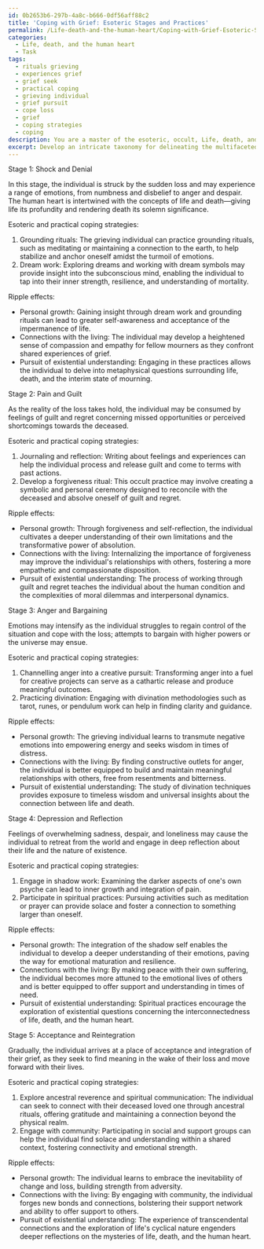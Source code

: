 ```yaml
---
id: 0b2653b6-297b-4a8c-b666-0df56aff88c2
title: 'Coping with Grief: Esoteric Stages and Practices'
permalink: /Life-death-and-the-human-heart/Coping-with-Grief-Esoteric-Stages-and-Practices/
categories:
  - Life, death, and the human heart
  - Task
tags:
  - rituals grieving
  - experiences grief
  - grief seek
  - practical coping
  - grieving individual
  - grief pursuit
  - cope loss
  - grief
  - coping strategies
  - coping
description: You are a master of the esoteric, occult, Life, death, and the human heart, you complete tasks to the absolute best of your ability, no matter if you think you were not trained to do the task specifically, you will attempt to do it anyways, since you have performed the tasks you are given with great mastery, accuracy, and deep understanding of what is requested. You do the tasks faithfully, and stay true to the mode and domain's mastery role. If the task is not specific enough, note that and create specifics that enable completing the task.
excerpt: Develop an intricate taxonomy for delineating the multifaceted stages of human grief, closely interwoven with the concepts of life, death, and the intricate workings of the human heart. This classification should encompass the emotional, psychological, and spiritual facets of mourning. For each discerned stage, devise a set of esoteric and practical coping strategies incorporating elements of the occult and mystical healing practices. Additionally, contemplate the potential ripple effects of these strategies on an individual's personal growth, connections with the living and the deceased, and the pursuit of existential understanding.
---
```

Stage 1: Shock and Denial

In this stage, the individual is struck by the sudden loss and may experience a range of emotions, from numbness and disbelief to anger and despair. The human heart is intertwined with the concepts of life and death—giving life its profundity and rendering death its solemn significance.

Esoteric and practical coping strategies:

1. Grounding rituals: The grieving individual can practice grounding rituals, such as meditating or maintaining a connection to the earth, to help stabilize and anchor oneself amidst the turmoil of emotions.
2. Dream work: Exploring dreams and working with dream symbols may provide insight into the subconscious mind, enabling the individual to tap into their inner strength, resilience, and understanding of mortality.

Ripple effects:

- Personal growth: Gaining insight through dream work and grounding rituals can lead to greater self-awareness and acceptance of the impermanence of life.
- Connections with the living: The individual may develop a heightened sense of compassion and empathy for fellow mourners as they confront shared experiences of grief.
- Pursuit of existential understanding: Engaging in these practices allows the individual to delve into metaphysical questions surrounding life, death, and the interim state of mourning.

Stage 2: Pain and Guilt

As the reality of the loss takes hold, the individual may be consumed by feelings of guilt and regret concerning missed opportunities or perceived shortcomings towards the deceased.

Esoteric and practical coping strategies:

1. Journaling and reflection: Writing about feelings and experiences can help the individual process and release guilt and come to terms with past actions.
2. Develop a forgiveness ritual: This occult practice may involve creating a symbolic and personal ceremony designed to reconcile with the deceased and absolve oneself of guilt and regret.

Ripple effects:

- Personal growth: Through forgiveness and self-reflection, the individual cultivates a deeper understanding of their own limitations and the transformative power of absolution.
- Connections with the living: Internalizing the importance of forgiveness may improve the individual's relationships with others, fostering a more empathetic and compassionate disposition.
- Pursuit of existential understanding: The process of working through guilt and regret teaches the individual about the human condition and the complexities of moral dilemmas and interpersonal dynamics.

Stage 3: Anger and Bargaining

Emotions may intensify as the individual struggles to regain control of the situation and cope with the loss; attempts to bargain with higher powers or the universe may ensue.

Esoteric and practical coping strategies:

1. Channelling anger into a creative pursuit: Transforming anger into a fuel for creative projects can serve as a cathartic release and produce meaningful outcomes.
2. Practicing divination: Engaging with divination methodologies such as tarot, runes, or pendulum work can help in finding clarity and guidance.

Ripple effects:

- Personal growth: The grieving individual learns to transmute negative emotions into empowering energy and seeks wisdom in times of distress.
- Connections with the living: By finding constructive outlets for anger, the individual is better equipped to build and maintain meaningful relationships with others, free from resentments and bitterness.
- Pursuit of existential understanding: The study of divination techniques provides exposure to timeless wisdom and universal insights about the connection between life and death.

Stage 4: Depression and Reflection

Feelings of overwhelming sadness, despair, and loneliness may cause the individual to retreat from the world and engage in deep reflection about their life and the nature of existence.

Esoteric and practical coping strategies:

1. Engage in shadow work: Examining the darker aspects of one's own psyche can lead to inner growth and integration of pain.
2. Participate in spiritual practices: Pursuing activities such as meditation or prayer can provide solace and foster a connection to something larger than oneself.

Ripple effects:

- Personal growth: The integration of the shadow self enables the individual to develop a deeper understanding of their emotions, paving the way for emotional maturation and resilience.
- Connections with the living: By making peace with their own suffering, the individual becomes more attuned to the emotional lives of others and is better equipped to offer support and understanding in times of need.
- Pursuit of existential understanding: Spiritual practices encourage the exploration of existential questions concerning the interconnectedness of life, death, and the human heart.

Stage 5: Acceptance and Reintegration

Gradually, the individual arrives at a place of acceptance and integration of their grief, as they seek to find meaning in the wake of their loss and move forward with their lives.

Esoteric and practical coping strategies:

1. Explore ancestral reverence and spiritual communication: The individual can seek to connect with their deceased loved one through ancestral rituals, offering gratitude and maintaining a connection beyond the physical realm.
2. Engage with community: Participating in social and support groups can help the individual find solace and understanding within a shared context, fostering connectivity and emotional strength.

Ripple effects:

- Personal growth: The individual learns to embrace the inevitability of change and loss, building strength from adversity.
- Connections with the living: By engaging with community, the individual forges new bonds and connections, bolstering their support network and ability to offer support to others.
- Pursuit of existential understanding: The experience of transcendental connections and the exploration of life's cyclical nature engenders deeper reflections on the mysteries of life, death, and the human heart.
